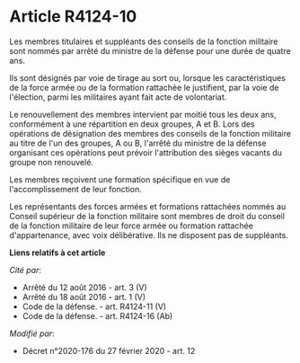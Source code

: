 # Article R4124-10

Les membres titulaires et suppléants des conseils de la fonction militaire sont nommés par arrêté du ministre de la défense
pour une durée de quatre ans.

Ils sont désignés par voie de tirage au sort ou, lorsque les caractéristiques de la force armée ou de la formation rattachée
le justifient, par la voie de l'élection, parmi les militaires ayant fait acte de volontariat.

Le renouvellement des membres intervient par moitié tous les deux ans, conformément à une répartition en deux groupes, A et
B. Lors des opérations de désignation des membres des conseils de la fonction militaire au titre de l'un des groupes, A ou B,
l'arrêté du ministre de la défense organisant ces opérations peut prévoir l'attribution des sièges vacants du groupe non
renouvelé.

Les membres reçoivent une formation spécifique en vue de l'accomplissement de leur fonction.

Les représentants des forces armées et formations rattachées nommés au Conseil supérieur de la fonction militaire sont
membres de droit du conseil de la fonction militaire de leur force armée ou formation rattachée d'appartenance, avec voix
délibérative. Ils ne disposent pas de suppléants.

**Liens relatifs à cet article**

_Cité par_:

  - Arrêté du 12 août 2016 - art. 3 (V)
  - Arrêté du 18 août 2016 - art. 1 (V)
  - Code de la défense. - art. R4124-11 (V)
  - Code de la défense. - art. R4124-16 (Ab)

_Modifié par_:

  - Décret n°2020-176 du 27 février 2020 - art. 12
